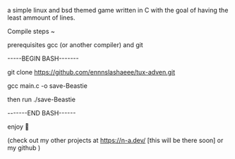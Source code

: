 a simple linux and bsd themed game written in C with the goal of having the least ammount of lines.

Compile steps ~

prerequisites gcc (or another compiler) and git

-----BEGIN BASH-------

git clone https://github.com/ennnslashaeee/tux-adven.git

gcc main.c -o save-Beastie

then run ./save-Beastie

-------END BASH------

enjoy 💙

(check out my other projects at https://n-a.dev/ [this will be there soon] or my github )
